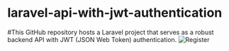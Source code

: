 # laravel-api-with-jwt-authentication
#This GitHub repository hosts a Laravel project that serves as a robust backend API with JWT (JSON Web Token) authentication.
![Register](https://github.com/mh-majumdar/laravel-api-with-jwt-authentication/assets/66936454/290bae9f-d4d9-4012-a4e1-98843877ed58)
